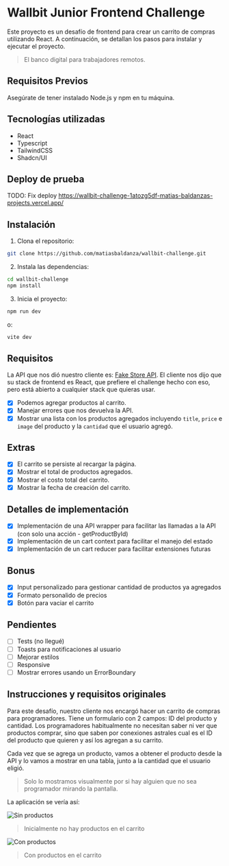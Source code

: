 # Wallbit Junior Frontend Challenge

Este proyecto es un desafío de frontend para crear un carrito de compras utilizando React. A continuación, se detallan los pasos para instalar y ejecutar el proyecto.

> El banco digital para trabajadores remotos.

## Requisitos Previos

Asegúrate de tener instalado Node.js y npm en tu máquina. 

## Tecnologías utilizadas

- React
- Typescript
- TailwindCSS
- Shadcn/UI

## Deploy de prueba

TODO: Fix deploy
https://wallbit-challenge-1atozg5df-matias-baldanzas-projects.vercel.app/

## Instalación

1. Clona el repositorio:

```bash
git clone https://github.com/matiasbaldanza/wallbit-challenge.git
```

2. Instala las dependencias:

```bash
cd wallbit-challenge
npm install
```

3. Inicia el proyecto:

```bash
npm run dev
```

o:

```bash
vite dev
```

## Requisitos

La API que nos dió nuestro cliente es: [Fake Store API](https://fakestoreapi.com/). El cliente nos dijo que su stack de frontend es React, que prefiere el challenge hecho con eso, pero está abierto a cualquier stack que quieras usar.

- [X] Podemos agregar productos al carrito.
- [X] Manejar errores que nos devuelva la API.
- [X] Mostrar una lista con los productos agregados incluyendo `title`, `price` e `image` del producto y la `cantidad` que el usuario agregó.

## Extras

- [X] El carrito se persiste al recargar la página.
- [X] Mostrar el total de productos agregados.
- [X] Mostrar el costo total del carrito.
- [X] Mostrar la fecha de creación del carrito.

## Detalles de implementación

- [X] Implementación de una API wrapper para facilitar las llamadas a la API (con solo una acción - getProductById)
- [X] Implementación de un cart context para facilitar el manejo del estado
- [X] Implementación de un cart reducer para facilitar extensiones futuras

## Bonus

- [X] Input personalizado para gestionar cantidad de productos ya agregados
- [X] Formato personalido de precios
- [X] Botón para vaciar el carrito

## Pendientes

- [ ] Tests (no llegué)
- [ ] Toasts para notificaciones al usuario
- [ ] Mejorar estilos
- [ ] Responsive
- [ ] Mostrar errores usando un ErrorBoundary

## Instrucciones y requisitos originales

Para este desafío, nuestro cliente nos encargó hacer un carrito de compras para programadores. Tiene un formulario con 2 campos: ID del producto y cantidad. Los programadores habitualmente no necesitan saber ni ver que productos comprar, sino que saben por conexiones astrales cual es el ID del producto que quieren y así los agregan a su carrito.

Cada vez que se agrega un producto, vamos a obtener el producto desde la API y lo vamos a mostrar en una tabla, junto a la cantidad que el usuario eligió.

> Solo lo mostramos visualmente por si hay alguien que no sea programador mirando la pantalla.

La aplicación se vería así:

![Sin productos](./assets/app-0.jpg)
> Inicialmente no hay productos en el carrito

![Con productos](./assets/app-1.jpg)
> Con productos en el carrito